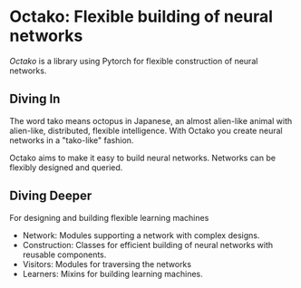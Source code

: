# Octako: Flexible building of neural networks

*Octako* is a library using Pytorch for flexible construction of neural networks. 

## Diving In

The word tako means octopus in Japanese, an almost alien-like animal with alien-like, distributed, flexible intelligence. With Octako you create neural networks in a "tako-like" fashion.

Octako aims to make it easy to build neural networks. Networks can be flexibly designed and queried. 

## Diving Deeper

For designing and building flexible learning machines

* Network: Modules supporting a network with complex designs.
* Construction: Classes for efficient building of neural networks with reusable components.
* Visitors: Modules for traversing the networks
* Learners: Mixins for building learning machines.

<Provide Example>


<Provide Example>
